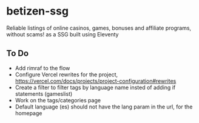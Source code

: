 # betizen-ssg

Reliable listings of online casinos, games, bonuses and affiliate programs, without scams! as a SSG built using Eleventy

## To Do

-   Add rimraf to the flow
-   Configure Vercel rewrites for the project, https://vercel.com/docs/projects/project-configuration#rewrites
-   Create a filter to filter tags by language name insted of adding if statements (gameslist)
-   Work on the tags/categories page
-   Default language (es) should not have the lang param in the url, for the homepage
